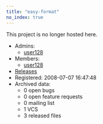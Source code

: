 ```yaml
---
title: "easy-format"
no_index: true
---
```


This project is no longer hosted here.


* Admins:
  * [user128](/users/user128)
* Members:
  * [user128](/users/user128)
* [Releases](https://download.ocamlcore.org/easy-format)
* Registered: 2008-07-07 16:47:48
* Archived data:
  * 0 open bugs
  * 0 open feature requests
  * 0 mailing list
  * 1 VCS
  * 3 released files
